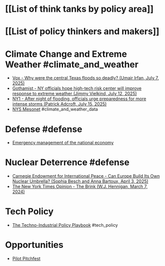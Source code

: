 # [[List of think tanks by policy area]]

# [[List of policy thinkers and makers]]


# Climate Change and Extreme Weather #climate_and_weather
- [Vox - Why were the central Texas floods so deadly? (Umair Irfan, July 7, 2025)](https://www.vox.com/climate/419017/central-texas-floods-early-warning-flash-flood-alley?utm_medium=email&utm_source=ten_tabs&utm_campaign=FIREFOX-EDITORIAL-TENTABS-2025_07_08&position=1&category=fascinating_stories&scheduled_corpus_item_id=6dea503f-42e3-4783-98d1-29d696cc1785&url=https%3A%2F%2Fwww.vox.com%2Fclimate%2F419017%2Fcentral-texas-floods-early-warning-flash-flood-alley)
- [Gothamist - NY officials hope high-tech risk center will improve response to extreme weather (Jimmy Vielkind, July 12, 2025)](https://gothamist.com/news/ny-officials-hope-high-tech-risk-center-will-improve-response-to-extreme-weather)
- [NY1 - After night of flooding, officials urge preparedness for more intense storms (Patrick Adcroft, July 15, 2025)](https://ny1.com/nyc/all-boroughs/mornings-on-1/2025/07/15/after-night-of-flooding--officials-urge-preparedness-for-more-intense-storms)
- [NYS Mesonet](https://www.nysmesonet.org/) #climate_and_weather_data

# Defense #defense 
- [Emergency management of the national economy](https://onlinebooks.library.upenn.edu/webbin/book/lookupid?key=ha008373105)

# Nuclear Deterrence #defense
- [Carnegie Endowment for International Peace - Can Europe Build Its Own Nuclear Umbrella? (Sophia Besch and Anna Bartoux, April 3, 2025)](https://carnegieendowment.org/emissary/2025/04/can-europe-build-its-own-nuclear-umbrella?lang=en)
- [The New York Times Opinion - The Brink (W.J. Hennigan, March 7, 2024)](https://www.nytimes.com/interactive/2024/03/07/opinion/nuclear-war-prevention.html)
# Tech Policy
- [The Techno-Industrial Policy Playbook](https://www.rebuilding.tech/) #tech_policy
# Opportunities
- [Pilot Pitchfest](https://www.pilotpitchfest.org/projects)